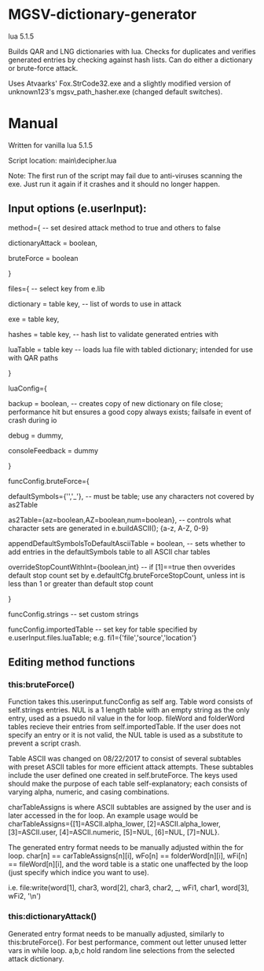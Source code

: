 # MGSV-dictionary-generator
lua 5.1.5

Builds QAR and LNG dictionaries with lua. Checks for duplicates and verifies generated entries by checking against hash lists.
Can do either a dictionary or brute-force attack.

Uses Atvaarks' Fox.StrCode32.exe and a slightly modified version of unknown123's mgsv_path_hasher.exe (changed default switches).

# Manual

Written for vanilla lua 5.1.5

Script location: main\decipher.lua

Note: The first run of the script may fail due to anti-viruses scanning the exe. Just run it again if it crashes and it should no longer happen.

## Input options (e.userInput):

method={ -- set desired attack method to true and others to false

  dictionaryAttack = boolean,

  bruteForce = boolean

}

files={ -- select key from e.lib

  dictionary = table key, -- list of words to use in attack
  
  exe = table key,
  
  hashes = table key, -- hash list to validate generated entries with
  
  luaTable = table key -- loads lua file with tabled dictionary; intended for use with QAR paths

}

luaConfig={

  backup = boolean, -- creates copy of new dictionary on file close; performance hit but ensures a good copy always exists; failsafe in event of crash during io
  
  debug = dummy,
  
  consoleFeedback = dummy
 
}

funcConfig.bruteForce={

  defaultSymbols={'','\_'}, -- must be table; use any characters not covered by as2Table
  
  as2Table={az=boolean,AZ=boolean,num=boolean}, -- controls what character sets are generated in e.buildASCII(); {a-z, A-Z, 0-9}
  
  appendDefaultSymbolsToDefaultAsciiTable = boolean, -- sets whether to add entries in the defaultSymbols table to all ASCII char tables
  
  overrideStopCountWithInt={boolean,int} -- if [1]==true then ovverides default stop count set by e.defaultCfg.bruteForceStopCount, unless int is less than 1 or greater than default stop count
  
}

funcConfig.strings -- set custom strings

funcConfig.importedTable -- set key for table specified by e.userInput.files.luaTable; e.g. fi1={'file','source','location'}

## Editing method functions

### this:bruteForce()

  Function takes this.userinput.funcConfig as self arg. Table word consists of self.strings entries. NUL is a 1 length table with an empty string as the only entry, used as a psuedo nil value in the for loop. fileWord and folderWord tables recieve their entries from self.importedTable. If the user does not specify an entry or it is not valid, the NUL table is used as a substitute to prevent a script crash.
  
  Table ASCII was changed on 08/22/2017 to consist of several subtables with preset ASCII tables for more efficient attack attempts. These subtables include the user defined one created in self.bruteForce. The keys used should make the purpose of each table self-explanatory; each consists of varying alpha, numeric, and casing combinations.
  
  charTableAssigns is where ASCII subtables are assigned by the user and is later accessed in the for loop. An example usage would be charTableAssigns={[1]=ASCII.alpha_lower, [2]=ASCII.alpha_lower, [3]=ASCII.user, [4]=ASCII.numeric, [5]=NUL, [6]=NUL, [7]=NUL}.
  
  The generated entry format needs to be manually adjusted within the for loop. char[n] == carTableAssigns[n][i], wFo[n] == folderWord[n][i], wFi[n] == fileWord[n][i], and the word table is a static one unaffected by the loop (just specify which indice you want to use).
  
  i.e. file\:write(word[1], char3, word[2], char3, char2, \_, wFi1, char1, word[3], wFi2, '\n')
  
### this:dictionaryAttack()

  Generated entry format needs to be manually adjusted, similarly to this:bruteForce(). For best performance, comment out letter unused letter vars in while loop. a,b,c hold random line selections from the selected attack dictionary.
